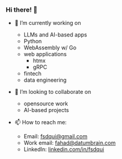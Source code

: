 ### Hi there! 👋

- 🔭 I’m currently working on
    - LLMs and AI-based apps
    - Python
    - WebAssembly w/ Go
    - web applications
        - htmx
        - gRPC
    - fintech
    - data engineering

- 👯 I’m looking to collaborate on
  - opensource work
  - AI-based projects
  
- 📫 How to reach me:
  - Email: [fsdqui\@gmail.com](mailto:fsdqui@gmail.com?subject=Inquiry%20From%20Github)
  - Work email: [fahad\@datumbrain.com](mailto:fahad+fromgithub@datumbrain.com?subject=Inquiry%20From%20Github)
  - LinkedIn: [linkedin.com/in/fsdqui](https://linkedin.com/in/fsdqui)

